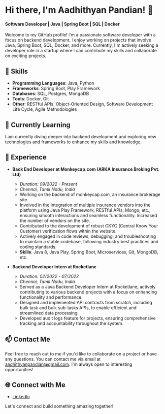 # Hi there, I'm Aadhithyan Pandian! 👋
#### Software Developer | Java | Spring Boot | SQL | Docker

Welcome to my GitHub profile! I'm a passionate software developer with a focus on backend development. I enjoy working on projects that involve Java, Spring Boot, SQL, Docker, and more. Currently, I'm actively seeking a developer role in a startup where I can contribute my skills and collaborate on exciting projects.

## 🔭 Skills
- **Programming Languages**: Java, Python
- **Frameworks**: Spring Boot, Play Framework
- **Databases**: SQL, Postgres, MongoDB
- **Tools**: Docker, Git
- **Other**: RESTful APIs, Object-Oriented Design, Software Development Life Cycle, Agile Methodologies

## 🌱 Currently Learning
I am currently diving deeper into backend development and exploring new technologies and frameworks to enhance my skills and knowledge.

## 💼 Experience
- **Back End Developer at Monkeycap.com (ARKA Insurance Broking Pvt. Ltd)**
  - *Duration: 09/2022 - Present*
  - *Chennai, Tamil Nadu, India*
  - Working on the backend of monkeycap.com, an insurance brokerage site.
  - Involved in the integration of multiple insurance vendors into the platform using Java Play Framework, RESTful APIs, Mongo, etc., ensuring smooth interactions and seamless functionality. Increased the number of vendors on the site.
  - Contributed to the development of robust CKYC (Central Know Your Customer) verification flows within the website.
  - Actively engaged in code reviews, debugging, and troubleshooting to maintain a stable codebase, following industry best practices and coding standards.
  - **Skills**: Java 8, Java Play, Spring Boot, Microservices, Git, MongoDB, etc.

- **Backend Developer Intern at Rocketlane**
  - *Duration: 02/2022 - 07/2022*
  - *Chennai, Tamil Nadu, India*
  - Served as a Java Backend Developer Intern at Rocketlane, actively contributing to various backend projects with a focus on enhancing functionality and performance.
  - Designed and implemented API contracts from scratch, including bulk task and bulk sub-tasks APIs, to enable efficient and streamlined data processing.
  - Developed audit logs feature for projects, ensuring comprehensive tracking and accountability throughout the system.

## 📫 Contact Me
Feel free to reach out to me if you'd like to collaborate on a project or have any questions. You can contact me via email at aadhithyanpandian@gmail.com. I'm always open to interesting opportunities!

## 🌐 Connect with Me
- [LinkedIn](https://www.linkedin.com/in/aadhi001/)

Let's connect and build something amazing together!
